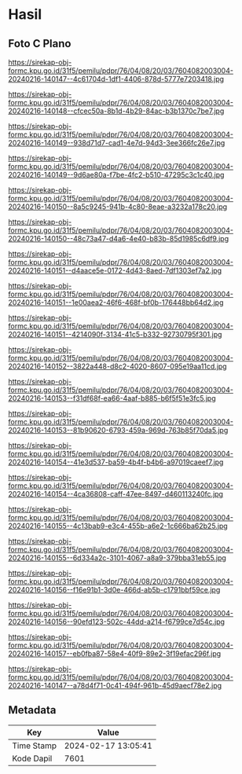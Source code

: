 # Hasil

## Foto C Plano

https://sirekap-obj-formc.kpu.go.id/31f5/pemilu/pdpr/76/04/08/20/03/7604082003004-20240216-140147--4c61704d-1df1-4406-878d-5777e7203418.jpg

https://sirekap-obj-formc.kpu.go.id/31f5/pemilu/pdpr/76/04/08/20/03/7604082003004-20240216-140148--cfcec50a-8b1d-4b29-84ac-b3b1370c7be7.jpg

https://sirekap-obj-formc.kpu.go.id/31f5/pemilu/pdpr/76/04/08/20/03/7604082003004-20240216-140149--938d71d7-cad1-4e7d-94d3-3ee366fc26e7.jpg

https://sirekap-obj-formc.kpu.go.id/31f5/pemilu/pdpr/76/04/08/20/03/7604082003004-20240216-140149--9d6ae80a-f7be-4fc2-b510-47295c3c1c40.jpg

https://sirekap-obj-formc.kpu.go.id/31f5/pemilu/pdpr/76/04/08/20/03/7604082003004-20240216-140150--8a5c9245-941b-4c80-8eae-a3232a178c20.jpg

https://sirekap-obj-formc.kpu.go.id/31f5/pemilu/pdpr/76/04/08/20/03/7604082003004-20240216-140150--48c73a47-d4a6-4e40-b83b-85d1985c6df9.jpg

https://sirekap-obj-formc.kpu.go.id/31f5/pemilu/pdpr/76/04/08/20/03/7604082003004-20240216-140151--d4aace5e-0172-4d43-8aed-7df1303ef7a2.jpg

https://sirekap-obj-formc.kpu.go.id/31f5/pemilu/pdpr/76/04/08/20/03/7604082003004-20240216-140151--1e00aea2-46f6-468f-bf0b-176448bb64d2.jpg

https://sirekap-obj-formc.kpu.go.id/31f5/pemilu/pdpr/76/04/08/20/03/7604082003004-20240216-140151--4214090f-3134-41c5-b332-92730795f301.jpg

https://sirekap-obj-formc.kpu.go.id/31f5/pemilu/pdpr/76/04/08/20/03/7604082003004-20240216-140152--3822a448-d8c2-4020-8607-095e19aa11cd.jpg

https://sirekap-obj-formc.kpu.go.id/31f5/pemilu/pdpr/76/04/08/20/03/7604082003004-20240216-140153--f31df68f-ea66-4aaf-b885-b6f5f51e3fc5.jpg

https://sirekap-obj-formc.kpu.go.id/31f5/pemilu/pdpr/76/04/08/20/03/7604082003004-20240216-140153--81b90620-6793-459a-969d-763b85f70da5.jpg

https://sirekap-obj-formc.kpu.go.id/31f5/pemilu/pdpr/76/04/08/20/03/7604082003004-20240216-140154--41e3d537-ba59-4b4f-b4b6-a97019caeef7.jpg

https://sirekap-obj-formc.kpu.go.id/31f5/pemilu/pdpr/76/04/08/20/03/7604082003004-20240216-140154--4ca36808-caff-47ee-8497-d460113240fc.jpg

https://sirekap-obj-formc.kpu.go.id/31f5/pemilu/pdpr/76/04/08/20/03/7604082003004-20240216-140155--4c13bab9-e3c4-455b-a6e2-1c666ba62b25.jpg

https://sirekap-obj-formc.kpu.go.id/31f5/pemilu/pdpr/76/04/08/20/03/7604082003004-20240216-140155--6d334a2c-3101-4067-a8a9-379bba31eb55.jpg

https://sirekap-obj-formc.kpu.go.id/31f5/pemilu/pdpr/76/04/08/20/03/7604082003004-20240216-140156--f16e91b1-3d0e-466d-ab5b-c1791bbf59ce.jpg

https://sirekap-obj-formc.kpu.go.id/31f5/pemilu/pdpr/76/04/08/20/03/7604082003004-20240216-140156--90efd123-502c-44dd-a214-f6799ce7d54c.jpg

https://sirekap-obj-formc.kpu.go.id/31f5/pemilu/pdpr/76/04/08/20/03/7604082003004-20240216-140157--eb0fba87-58e4-40f9-89e2-3f19efac296f.jpg

https://sirekap-obj-formc.kpu.go.id/31f5/pemilu/pdpr/76/04/08/20/03/7604082003004-20240216-140147--a78d4f71-0c41-494f-961b-45d9aecf78e2.jpg


## Metadata

| Key        | Value               |
| ---------- | ------------------- |
| Time Stamp | 2024-02-17 13:05:41 |
| Kode Dapil | 7601                |



